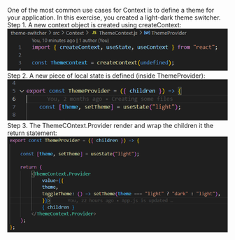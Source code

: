  One of the most common use cases for Context is to define a theme for your application. In this exercise, you created a light-dark theme switcher.
 Step 1. A new context object is created using createContext:
 ![Alt text](image.png)
 Step 2. A new piece of local state is defined (inside ThemeProvider):
 ![Alt text](image-1.png)
 Step 3. The ThemeCOntext.Provider render and wrap the children it the return statement:
 ![Alt text](image-2.png)